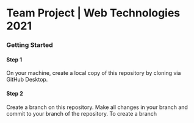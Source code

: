 # Team Project | Web Technologies 2021 

### Getting Started 

#### Step 1 
On your machine, create a local copy of this repository by cloning via GitHub Desktop. 

#### Step 2 
Create a branch on this repository. Make all changes in your branch and commit to your branch of the repository. 
To create a branch 